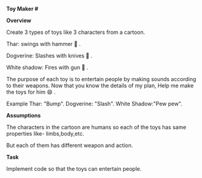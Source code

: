 **Toy Maker #**

**Overview**

Create 3 types of toys like 3 characters from a cartoon.

Thar: swings with hammer 🔨 .

Dogverine: Slashes with knives 🔪 .

White shadow: Fires with gun 🔫 .

The purpose of each toy is to entertain people by making sounds according to their weapons. Now that you know the details of my plan, Help me make the toys for him 😄 .

Example
Thar: "Bump".
Dogverine: "Slash".
White Shadow:"Pew pew".

**Assumptions**

The characters in the cartoon are humans so each of the toys has same properties like- limbs,body,etc. 

But each of them has different weapon and action.

**Task**

Implement code so that the toys can entertain people.



